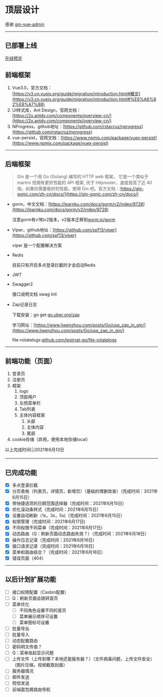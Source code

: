 # 顶层设计

感谢 [gin-vue-admin](https://www.gin-vue-admin.com/)

---

## **已部署上线**

 [在线预览](http://iadmin.xyz/)

## 前端框架

1. Vue3.0，官方文档：[https://v3.cn.vuejs.org/guide/migration/introduction.html#概览](https://v3.cn.vuejs.org/guide/migration/introduction.html#%E6%A6%82%E8%A7%88)
2. UI样式库，Ant Design，官网文档：[https://2x.antdv.com/components/overview-cn/](https://2x.antdv.com/components/overview-cn/)
3. NProgress，github地址：[https://github.com/rstacruz/nprogress](https://github.com/rstacruz/nprogress)
4. vue-persist，官网文档：[https://www.npmjs.com/package/vuex-persist](https://www.npmjs.com/package/vuex-persist)

---

## 后端框架

> Gin 是一个用 Go (Golang) 编写的 HTTP web 框架。 它是一个类似于 martini 但拥有更好性能的 API 框架, 优于 httprouter，速度提高了近 40 倍。如果你需要极好的性能，使用 Gin 吧。官方文档：[https://gin-gonic.com/zh-cn/docs/](https://gin-gonic.com/zh-cn/docs/)

- gorm，中文文档：[https://learnku.com/docs/gorm/v2/index/9728](https://learnku.com/docs/gorm/v2/index/9728)

    注意gorm有v1和v2版本，v2版本迁移到[gorm.io/gorm](http://gorm.io/gorm)

- Viper，github地址：[https://github.com/spf13/viper](https://github.com/spf13/viper)

    viper 是一个配置解决方案

- Redis

    目前只有开启多点登录拦截时才会启动Redis

- JWT
- Swagger2

    接口说明文档   swag init

- Zap记录日志

    下载安装：go get [go.uber.org/zap](http://go.uber.org/zap)

    学习网址：[https://www.liwenzhou.com/posts/Go/use_zap_in_gin/](https://www.liwenzhou.com/posts/Go/use_zap_in_gin/)

    file-rotatelogs:[github.com/lestrrat-go/file-rotatelogs](http://github.com/lestrrat-go/file-rotatelogs)

---

## 前端功能（页面）

1. 登录页
2. 注册页
3. 框架
    1. logo
    2. 顶部用户
    3. 左侧菜单栏
    4. Tab列表
    5. 主体内容框架
        1. 头部
        2. 主体内容
        3. 尾部
4. cookie存储（弃用，使用本地存储local）

以上完成时间🕝2021年6月13日

---

## 已完成功能

- [x]  多点登录拦截
- [x]  分页表格（列表页，详情页，新增页）（基础的增删改查）（完成时间：2021年6月15日）
- [x]  带快捷选项的日期范围选择器（完成时间：2021年6月15日）
- [x]  优化滚动条样式（完成时间：2021年6月15日）
- [x]  设置自动刷新（1s，3s，5s)（完成时间：2021年6月15日）
- [x]  权限管理（完成时间：2021年6月17日)
- [x]  不同权限不同菜单（完成时间：2021年6月17日）
- [x]  动态路由（Q：刷新页面动态路由失效？）（完成时间：2021年6月18日）
- [x]  操作日志记录（完成时间：2021年6月16日）
- [x]  接口请求记录（完成时间：2021年6月16日）
- [x]  菜单和路由结合？（完成时间：2021年6月18日）
- [x]  错误页面（404）

---

## 以后计划扩展功能

- [ ]  接口权限配置（Casbin配置）
- [ ]  Q：刷新页面会跳转首页
- [ ]  菜单优化
    - [ ]  不同角色设置不同的首页
    - [ ]  菜单展示顺序可设置
    - [ ]  菜单图标可设置
- [ ]  批量导出
- [ ]  批量导入
- [ ]  动态配置路由
- [ ]  密码明文传值？
- [ ]  Q：菜单收起显示问题
- [ ]  上传文件（上传到哪？本地还是服务器？）（文件病毒问题，上传文件安全）（图片压缩，视频截取封面）
- [ ]  服务器情况
- [ ]  邮件发送
- [ ]  短信发送
- [ ]  前端面包屑路由导航